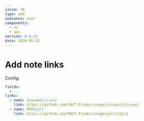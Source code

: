 ```yaml
---
issue: 70
type: add
audience: user
components:
  - ui
  - api
version: 0.0.12
date: 2020-05-25
---
```


# Add note links

Config:
```yml
fields:
  # ...
links:
  - name: Issue#${issue}
    link: https://github.com/FACT-Finder/snage/issues/${issue}
  - name: PR#${pr}
    link: https://github.com/FACT-Finder/snage/pull/${pr}
```
